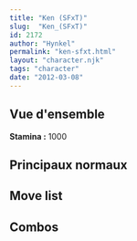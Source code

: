 ```yaml
---
title: "Ken (SFxT)"
slug:  "Ken_(SFxT)"
id: 2172
author: "Hynkel"
permalink: "ken-sfxt.html"
layout: "character.njk"
tags: "character"
date: "2012-03-08"
---
```




## Vue d'ensemble

**Stamina :** 1000

## Principaux normaux

## Move list

## Combos
